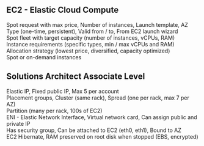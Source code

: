 ## EC2 - Elastic Cloud Compute
Spot request with max price, Number of instances, Launch template, AZ  
Type (one-time, persistent), Valid from / to, From EC2 launch wizard  
Spot fleet with target capacity (number of instances, vCPUs, RAM)  
Instance requirements (specific types, min / max vCPUs and RAM)  
Allocation strategy (lowest price, diversified, capacity optimized)  
Spot or on-demand instances  

## Solutions Architect Associate Level
Elastic IP, Fixed public IP, Max 5 per account  
Placement groups, Cluster (same rack), Spread (one per rack, max 7 per AZ)  
Partition (many per rack, 100s of EC2)  
ENI - Elastic Network Interface, Virtual network card, Can assign public and private IP  
Has security group, Can be attached to EC2 (eth0, eth1), Bound to AZ  
EC2 Hibernate, RAM preserved on root disk when stopped (EBS, encrypted)  
